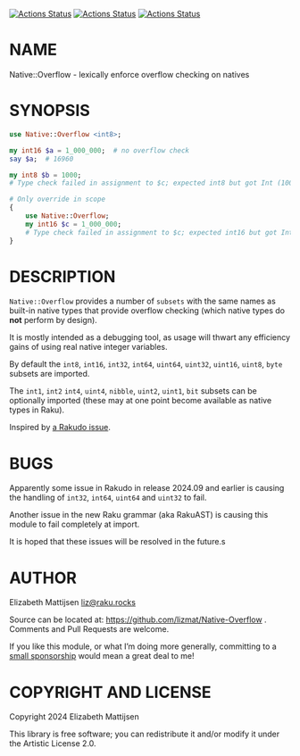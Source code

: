 [![Actions Status](https://github.com/lizmat/Native-Overflow/actions/workflows/linux.yml/badge.svg)](https://github.com/lizmat/Native-Overflow/actions) [![Actions Status](https://github.com/lizmat/Native-Overflow/actions/workflows/macos.yml/badge.svg)](https://github.com/lizmat/Native-Overflow/actions) [![Actions Status](https://github.com/lizmat/Native-Overflow/actions/workflows/windows.yml/badge.svg)](https://github.com/lizmat/Native-Overflow/actions)

NAME
====

Native::Overflow - lexically enforce overflow checking on natives

SYNOPSIS
========

```raku
use Native::Overflow <int8>;

my int16 $a = 1_000_000;  # no overflow check
say $a;  # 16960

my int8 $b = 1000;
# Type check failed in assignment to $c; expected int8 but got Int (100)

# Only override in scope
{
    use Native::Overflow;
    my int16 $c = 1_000_000;
    # Type check failed in assignment to $c; expected int16 but got Int (1000000)
}
```

DESCRIPTION
===========

`Native::Overflow` provides a number of `subsets` with the same names as built-in native types that provide overflow checking (which native types do **not** perform by design).

It is mostly intended as a debugging tool, as usage will thwart any efficiency gains of using real native integer variables.

By default the `int8`, `int16`, `int32`, `int64`, `uint64`, `uint32`, `uint16`, `uint8`, `byte` subsets are imported.

The `int1`, `int2` `int4`, `uint4`, `nibble`, `uint2`, `uint1`, `bit` subsets can be optionally imported (these may at one point become available as native types in Raku).

Inspired by [a Rakudo issue](https://github.com/rakudo/rakudo/issues/1725).

BUGS
====

Apparently some issue in Rakudo in release 2024.09 and earlier is causing the handling of `int32`, `int64`, `uint64` and `uint32` to fail.

Another issue in the new Raku grammar (aka RakuAST) is causing this module to fail completely at import.

It is hoped that these issues will be resolved in the future.s

AUTHOR
======

Elizabeth Mattijsen <liz@raku.rocks>

Source can be located at: https://github.com/lizmat/Native-Overflow . Comments and Pull Requests are welcome.

If you like this module, or what I’m doing more generally, committing to a [small sponsorship](https://github.com/sponsors/lizmat/) would mean a great deal to me!

COPYRIGHT AND LICENSE
=====================

Copyright 2024 Elizabeth Mattijsen

This library is free software; you can redistribute it and/or modify it under the Artistic License 2.0.

